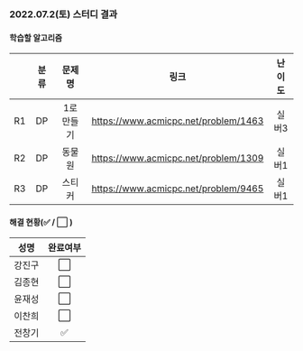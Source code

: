 ### 2022.07.2(토) 스터디 결과

#### 학습할 알고리즘

|      | 분류 |    문제명    |                 링크                  | 난이도  |
| :--: | :--: | :----------: | :-----------------------------------: | :-----: |
|  R1  | DP | 1로 만들기  | https://www.acmicpc.net/problem/1463 |  실버3  |
|  R2  | DP | 동물원 | https://www.acmicpc.net/problem/1309 | 실버1 |
|  R3  | DP |  스티커  | https://www.acmicpc.net/problem/9465 |  실버1  |

#### 해결 현황(:white_check_mark: / :white_large_square:  )

|  성명  |       완료여부       |
| :----: | :------------------: |
| 강진구 |  :white_large_square: |
| 김종현 | :white_large_square: |
| 윤재성 |  :white_large_square: |
| 이찬희 | :white_large_square: |
| 전창기 | :white_check_mark: |
